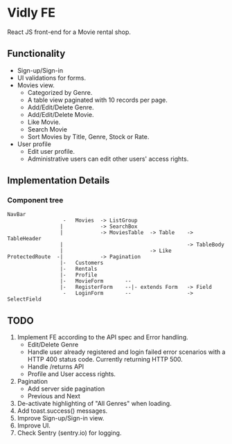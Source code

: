 # Vidly FE
React JS front-end for a Movie rental shop.

## Functionality
- Sign-up/Sign-in
- UI validations for forms.
- Movies view.
    - Categorized by Genre.
    - A table view paginated with 10 records per page.
    - Add/Edit/Delete Genre.
    - Add/Edit/Delete Movie.
    - Like Movie.
    - Search Movie
    - Sort Movies by Title, Genre, Stock or Rate.
- User profile
    - Edit user profile.
    - Administrative users can edit other users' access rights.

## Implementation Details

### Component tree

```
NavBar
                  -   Movies  -> ListGroup
                 |            -> SearchBox
                 |            -> MoviesTable  -> Table    -> TableHeader
                 |                                        -> TableBody
                 |                            -> Like
ProtectedRoute  -|            -> Pagination
                 |-   Customers
                 |-   Rentals
                 |-   Profile
                 |-   MovieForm       --
                 |-   RegisterForm    --|- extends Form   -> Field
                  -   LoginForm       --                  -> SelectField
```

## TODO
1. Implement FE according to the API spec and Error handling.
    - Edit/Delete Genre
    - Handle user already registered and login failed error scenarios with a HTTP 400 status code. Currently returning HTTP 500.
    - Handle /returns API
    - Profile and User access rights.
2. Pagination
    - Add server side pagination
    - Previous and Next
3. De-activate highlighting of "All Genres" when loading.
4. Add toast.success() messages.
5. Improve Sign-up/Sign-in view.
6. Improve UI.
7. Check Sentry (sentry.io) for logging.
